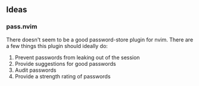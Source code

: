 Ideas
-----

### pass.nvim

There doesn't seem to be a good password-store plugin for nvim.
There are a few things this plugin should ideally do:

1. Prevent passwords from leaking out of the session
2. Provide suggestions for good passwords
3. Audit passwords
4. Provide a strength rating of passwords
